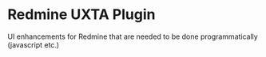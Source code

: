 
Redmine UXTA Plugin
===================

UI enhancements for Redmine that are needed to be done programmatically (javascript etc.)


